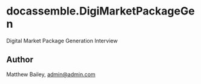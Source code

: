 # docassemble.DigiMarketPackageGen

Digital Market Package Generation Interview

## Author

Matthew Bailey, admin@admin.com

